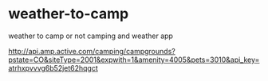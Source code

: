# weather-to-camp
weather to camp or not camping and weather app


http://api.amp.active.com/camping/campgrounds?pstate=CO&siteType=2001&expwith=1&amenity=4005&pets=3010&api_key=atrhxpvvvg6b52jet62hqgct